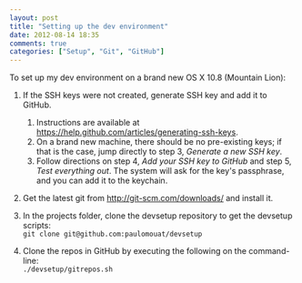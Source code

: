 ```yaml
---
layout: post
title: "Setting up the dev environment"
date: 2012-08-14 18:35
comments: true
categories: ["Setup", "Git", "GitHub"]
---
```


To set up my dev environment on a brand new OS X 10.8 (Mountain Lion):

1.  If the SSH keys were not created, generate SSH key and add it to GitHub.
    1.  Instructions are available at <https://help.github.com/articles/generating-ssh-keys>.
    2.  On a brand new machine, there should be no pre-existing keys; if that is the case, jump directly to step 3,
        *Generate a new SSH key*.
    3.  Follow directions on step 4, *Add your SSH key to GitHub* and step 5, *Test everything out*. The system will ask
        for the key's passphrase, and you can add it to the keychain.

2.  Get the latest git from <http://git-scm.com/downloads/> and install it.

3.  In the projects folder, clone the devsetup repository to get the devsetup scripts:  
    `git clone git@github.com:paulomouat/devsetup`

4.  Clone the repos in GitHub by executing the following on the command-line:  
    `./devsetup/gitrepos.sh`
